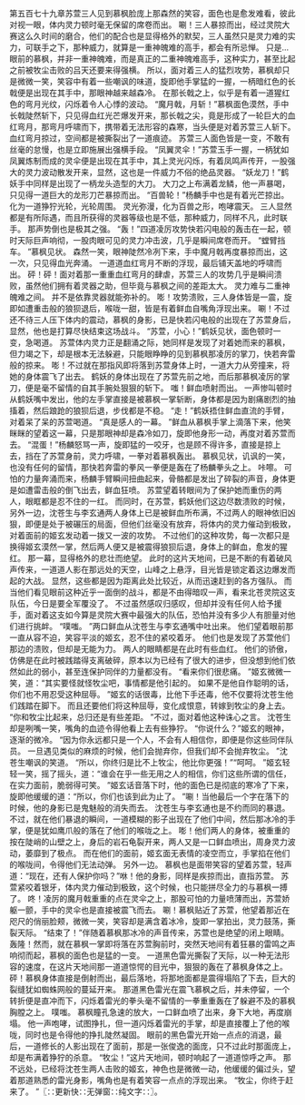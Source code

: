 第五百七十九章苏萱三人见到慕枫脸庞上那森然的笑容，面色也是愈发难看，彼此对视一眼，体内灵力顿时毫无保留的席卷而出。
唰！三人暴掠而出，经过灵院大赛这么久时间的磨合，他们的配合也是显得格外的默契，三人虽然只是灵力难的实力，可联手之下，那种威力，就算是一重神魄难的高手，都会有所忌惮。
只是...眼前的慕枫，并非一重神魄难，而是真正的二重神魄难高手，这种实力，甚至比起之前被牧尘击败的吕天还要来得强横。
所以，面对着三人的猛烈攻势，慕枫却只是微微一笑，笑容中有着一些嘲讽的味道，旋即他手掌猛的一握，一柄暗红色的长戟便是出现在其手中，那眼神越来越森冷。
在那长戟之上，似乎是有着一道猩红色的弯月光纹，闪烁着令人心悸的波动。
“魔月戟，月斩！”慕枫面色漠然，手中长戟陡然斩下，只见得血红光芒爆发开来，那长戟之尖，竟是形成了一轮巨大的血红弯月，那弯月呼啸而下，携带着无法形容的森寒，当头便是对着苏萱三人斩下。
血红弯月掠过，空间都是被撕裂出了一道痕迹。
苏萱三人面色皆是一变，不敢有丝毫的怠慢，也是立即施展出强横手段。
“凤翼灵伞！”苏萱玉手一握，一柄犹如凤翼炼制而成的灵伞便是出现在其手中，其上灵光闪烁，有着凤鸣声传开，一股强大的灵力波动散发开来，显然，这也是一件威力不俗的绝品灵器。
“妖龙刀！”鹤妖手中同样是出现了一柄龙头造型的大刀。
大刀之上布满着龙鳞，他一声暴喝，只见得一道巨大的龙形刀芒暴掠而出。
“百兽轮！”杨麟手中也是有着光芒掠出。
化为一道狰狞光轮，光轮周围。
灵光弥漫，化为百兽之形，咆哮震天。
三人显然都是有所际遇，而且所获得的灵器等级也是不低，那种威力，同样不凡，此时联手。
那声势倒也是极其之强。
“轰！”四道凌厉攻势快若闪电般的轰击在一起，顿时天际巨声响彻，一股肉眼可见的灵力冲击波，几乎是瞬间席卷而开。
“螳臂挡车。
”慕枫见状。
森然一笑，眼神陡然冷冽下来，手中魔月戟再度暴掠而出，这一次，只见得血光奔涌。
一道道血红弯月不断的浮现，最后铺天盖地的呼啸而出。
砰！砰！面对着那一重重血红弯月的肆虐，苏萱三人的攻势几乎是瞬间溃败，虽然他们拥有着灵器之助，但毕竟与慕枫之间的差距太大。
灵力难与二重神魄难之间。
并不是依靠灵器就能弥补的。
嘭！攻势溃败，三人身体皆是一震，旋即如遭重击般的狼狈退后，喉咙一甜，皆是有着鲜血自嘴角浮现出来。
唰！不过还不待三人压下体内的震动，慕枫的身影，已是快若闪电般的出现在了苏萱身后，显然，他也是打算尽快结束这场战斗。
“苏萱，小心！”鹤妖见状，面色顿时一变，急喝道。
苏萱体内灵力正是翻涌之际，她同样是发现了对着她而来的慕枫，但力竭之下，却是根本无法躲避，只能眼睁睁的见到慕枫那凌厉的掌刀，快若奔雷般的掠来。
嘭！不过就在那指风即将落到苏萱身体上时，一道大力从旁撞来，将她的身体震飞了出去。
鹤妖的身体出现在了苏萱先前之地，而后那慕枫凌厉的掌刀，便是毫不留情的自其手腕处狠狠的斩下。
嗤！鲜血喷射而出。
一声惨叫顿时从鹤妖嘴中发出，他的左手掌直接是被慕枫一掌斩断，身体都是因为剧痛剧烈的抽搐着，然后踉跄的狼狈后退，步伐都是不稳。
“走！”鹤妖捂住鲜血直流的手臂，对着呆了呆的苏萱喝道。
“真是感人的一幕。
”鲜血从慕枫手掌上滴落下来，他笑眯眯的望着这一幕，只是那眼神却是森冷如刀，旋即他身形一动，再度对着苏萱而去。
“混蛋！”杨麟怒骂一声，旋即猛的一咬牙，也是顾不得许多，直接是掠上去，挡在了苏萱身前，灵力呼啸，一拳对着慕枫轰出。
慕枫见状，讥讽的一笑，也没有任何的留情，那快若奔雷的拳风一拳便是轰在了杨麟拳头之上。
咔嚓。
可怕的力量奔涌而来，杨麟手臂瞬间扭曲起来，骨骼都是发出了碎裂的声音，身体更是如遭雷击般的倒飞出去，鲜血狂喷。
苏萱望着转眼间为了保护她而重伤的两人，眼眶都是忍不住的一红。
而同时，在苏萱，鹤妖他们这边尽数溃败的时候，另外一边，沈苍生与李玄通两人身体上已是被鲜血所布满，不过两人的眼神依旧凶狠，即便是处于被碾压的局面，但他们丝毫没有放弃，将体内的灵力催动到极致，对着面前的姬玄发动着一拨又一波的攻势。
不过他们的这种攻势，每一次都只是换得姬玄漠然一掌，然后两人便又是被震得狼狈后退，身体上的鲜血，愈发的猩红。
那一幕，显得格外的悲壮而绝望。
此时的这片天地间，已是不断的有着破风声传来，一道道人影在那远处的天空，山峰之上悬浮，目光皆是锁定着这边爆发而起的大战。
显然，这些都是因为距离此处比较近，从而迅速赶到的各方强队。
而当他们看见眼前这种近乎一面倒的战斗，都是不由得暗叹一声，看来北苍灵院这支队伍，今日是要全军覆没了。
不过虽然感叹归感叹，但却并没有任何人给予援手，面对着这支如今算是灵院大赛中最强大的队伍，恐怕并没有多少人有胆量对他们进行挑衅。
“噗嗤。
”两口鲜血从沈苍生与李玄通嘴中吐出来。
他们望着眼前那一直从容不迫，笑容平淡的姬玄，忍不住的紧咬着牙。
他们也是发现了苏萱他们那边的溃败，但却是无能为力。
两人的眼睛都是在此时有些血红。
他们的骄傲，仿佛是在此时被践踏得支离破碎，原本以为已经有了很大的进步，但没想到他们依然如此的弱小，甚至连保护同伴的力量都没有。
“看来你们很悲痛。
”姬玄微微一笑，道：“其实要怪就怪牧尘吧，事情都是他引起的。
如果不是他自作聪明的话，你们也不用忍受这种屈辱。
”姬玄的话很毒，比他下手还毒，他不仅要将沈苍生他们践踏在脚下。
而且还要他们将这种屈辱，变化成恨意，转嫁到牧尘的身上去。
“你和牧尘比起来，总归还是有些差距。
”不过，面对着他这种诛心之言。
沈苍生却是咧嘴一笑，嘴角的血迹令得他看上去有些狰狞。
“你说什么？”姬玄的眼神，逐渐的微冷。
“因为你永远都只是一个人，不会有人相信你，即便是你这些同伴队员。
一旦遇见类似的麻烦的时候，他们会抛弃你，但我们却不会抛弃牧尘。
”沈苍生嘲讽的笑道。
“所以，你终归是比不上牧尘，他比你更强！”“呵呵。
”姬玄轻轻一笑，摇了摇头，道：“谁会在乎一些无用之人的相信，你们这些所谓的信任，在实力面前，脆弱得可笑。
”姬玄话音落下时，他的面色已是彻底的寒冷了下来，旋即他缓缓的道：“所以，你们也该到此为止了。
”唰！当他最后一个字在落下的时候，他的身影已是鬼魅般的消失而去。
沈苍生与李玄通也是不约而同的暴退。
不过，就在他们暴退的瞬间，一道模糊的影子出现在了他们中间，然后那冰冷的手掌，便是犹如鹰爪般的落在了他们的喉咙之上。
嘭！他们两人的身体，被重重的按在陡峭的山壁之上，身后的岩石龟裂开来，两人又是一口鲜血喷出，周身灵力波动，萎靡到了极点。
而在他们的面前，姬玄面无表情的凌空而立，手掌掐在他们的喉咙间，令得他们无法动弹。
另外一边。
慕枫也是面带笑容的望着苏萱，轻声道：“现在，还有人保护你吗？”咻！他的身影，同样是疾掠而出，直指苏萱。
苏萱紧咬着银牙，体内灵力催动到极致，这个时候，也只能拼尽全力的与慕枫一搏了。
咚！凌厉的魔月戟重重的点在灵伞之上，那股可怕的力量喷薄而出，苏萱娇躯一颤，手中的灵伞也是直接被震飞而去。
唰！慕枫贴近了苏萱，他望着那近在咫尺的俏丽脸颊，微微一笑，笑容却是满含着冰冷，旋即一掌拍出，灵力鼓荡，撕裂天际。
“结束了！”伴随着慕枫那冰冷的声音传来，苏萱也是绝望的闭上眼睛。
轰隆！然而，就在慕枫一掌即将落在苏萱胸前时，突然天地间有着狂暴的雷鸣之声响彻而起，慕枫的面色也是猛的一变。
一道黑色雷光撕裂了天际，以一种无法形容的速度，在这片天地间那一道道惊愕的目光中，狠狠的轰在了慕枫身体之上。
砰！慕枫身体直接是倒射而出，最后落地，将那地面都是震得塌陷了下去，巨大的裂缝犹如蜘蛛网般的蔓延开来。
那道黑色雷光在震飞慕枫之后，并未停留，一个转折便是直冲而下，闪烁着雷光的拳头毫不留情的一拳重重轰在了躲避不及的慕枫胸膛之上。
噗嗤。
慕枫瞳孔急速的放大，一口鲜血喷了出来，身下大地，再度崩塌。
他一声咆哮，试图挣扎，但一道闪烁着雷光的手掌，却是直接覆上了他的喉咙，同时也是令得他的挣扎陡然凝固。
眼前的黑色雷光开始一点点的消退，最后，一道修长的人影出现在了面前，那是一张俊逸的面庞，只不过此时那面庞上，却是布满着狰狞的杀意。
“牧尘！”这片天地间，顿时响起了一道道惊呼之声。
那不远处，已经将沈苍生两人击败的姬玄，神色也是微微一动，他缓缓的偏过头，望着那道熟悉的雷光身影，嘴角也是有着笑容一点点的浮现出来。
“牧尘，你终于赶来了。
”〖∷更新快∷无弹窗∷纯文字∷〗。
